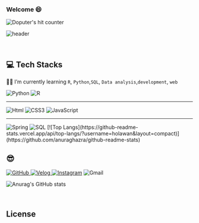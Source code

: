 ### Welcome :smile:

<img src="https://hits.seeyoufarm.com/api/count/incr/badge.svg?url=https%3A%2F%2Fgithub.com%2Fdoputer&count_bg=%2379C83D&title_bg=%23555555&icon=ghostery.svg&icon_color=%23FFFFFF&title=hits&edge_flat=false" alt="Doputer's hit counter" />

![header](https://capsule-render.vercel.app/api?type=waving&color=FFA500&height=200&descAlign=50&fontAlign=50&section=header&text=DongwanKim&fontSize=65&fontColor=2E2E2E&animation=twinkling) 


​    

## 💻 Tech Stacks 

  :man_student: I’m currently learning `R`, `Python`,`SQL`, `Data analysis`,`development`, `web`

<img alt="Python" src ="https://img.shields.io/badge/Python-3776AB.svg?&style=for-the-badge&logo=Python&logoColor=white"/>  <img alt="R" src ="https://img.shields.io/badge/R-7F52FF.svg?&style=for-the-badge&logo=R&logoColor=white"/> <hr>

<img alt="Html" src ="https://img.shields.io/badge/HTML-E34F26.svg?&style=for-the-badge&logo=HTML5&logoColor=white"/> <img alt="CSS3" src ="https://img.shields.io/badge/CSS3-FF9933.svg?&style=for-the-badge&logo=CSS3&logoColor=white"/>  <img alt="JavaScript" src ="https://img.shields.io/badge/JavaScript-F7DF1E.svg?&style=for-the-badge&logo=JavaScript&logoColor=white"/>  <hr>

 <img alt="Spring" src ="https://img.shields.io/badge/Django-6DB33F.svg?&style=for-the-badge&logo=Django&logoColor=white"/> 
<img alt="SQL" src ="https://img.shields.io/badge/SQL-007396.svg?&style=for-the-badge&logo=sql&logoColor=white"/>
[![Top Langs](https://github-readme-stats.vercel.app/api/top-langs/?username=holawan&layout=compact)](https://github.com/anuraghazra/github-readme-stats)
<br/>

## :sunglasses: 
<a href = "https://github.com/holawan"><img alt="GitHub" src ="https://img.shields.io/badge/GitHub-181717.svg?&style=for-the-badge&logo=GitHub&logoColor=white"/>
</a> <a href = "https://velog.io/@holawan/"> <img alt="Velog" src ="https://img.shields.io/badge/Tistory-orange.svg?&style=for-the-badge"/></a><a href = "https://instagram.com/hola_wan"> <img alt="Instagram" src ="https://img.shields.io/badge/Instagram-E4405F.svg?&style=for-the-badge&logo=Instagram&logoColor=white"/></a>
<img alt="Gmail" src 
="https://img.shields.io/badge/asdf134652@gmail.com-EA4335.svg?&style=for-the-badge&logo=Gmail&logoColor=white"/>

![Anurag's GitHub stats](https://github-readme-stats.vercel.app/api?username=holawan&show_icons=true&theme=radical)

<br/>

## License

